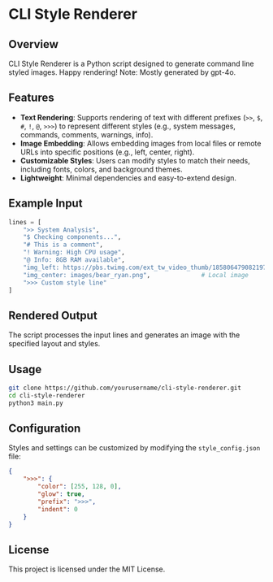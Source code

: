 # CLI Style Renderer

## Overview
CLI Style Renderer is a Python script designed to generate command line styled images. Happy rendering!
Note: Mostly generated by gpt-4o.

## Features
- **Text Rendering**: Supports rendering of text with different prefixes (`>>`, `$`, `#`, `!`, `@`, `>>>`) to represent different styles (e.g., system messages, commands, comments, warnings, info).
- **Image Embedding**: Allows embedding images from local files or remote URLs into specific positions (e.g., left, center, right).
- **Customizable Styles**: Users can modify styles to match their needs, including fonts, colors, and background themes.
- **Lightweight**: Minimal dependencies and easy-to-extend design.

## Example Input
```python
lines = [
    ">> System Analysis",
    "$ Checking components...",
    "# This is a comment",
    "! Warning: High CPU usage",
    "@ Info: 8GB RAM available",
    "img_left: https://pbs.twimg.com/ext_tw_video_thumb/1858064790821974016/pu/img/MQU4WFGD8vSyb_A2.jpg",  # Remote image
    "img_center: images/bear_ryan.png",              # Local image
    ">>> Custom style line"
]
```

## Rendered Output
The script processes the input lines and generates an image with the specified layout and styles. 

## Usage
```bash
git clone https://github.com/yourusername/cli-style-renderer.git
cd cli-style-renderer
python3 main.py
```

## Configuration
Styles and settings can be customized by modifying the `style_config.json` file:
```json
{
    ">>>": {
        "color": [255, 128, 0],
        "glow": true,
        "prefix": ">>>",
        "indent": 0
    }
}
```

## License
This project is licensed under the MIT License.